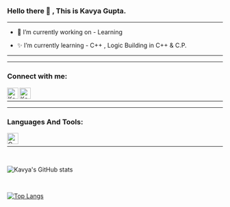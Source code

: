 ### Hello there 👋 , This is Kavya Gupta.

---

+ 🌟 I’m currently working on - Learning

+ ✨ I’m currently learning - C++ , Logic Building in C++ & C.P.

---

---

### Connect with me:

[<img align="left" alt="Kavya | LinkedIn" width="26px" src="https://img.icons8.com/dusk/26/000000/linkedin--v2.png" />][linkedin]



[<img align="left" alt="Kavya | Gmail" width="26px" src="https://encrypted-tbn0.gstatic.com/images?q=tbn:ANd9GcQGODfbsTF92MRhMx1qBjA-G4ivKsTFfM1nAw&usqp=CAU" />][mail]

<br/>

---

---

### Languages And Tools: 

<img align="left" alt="C" width="26px" src="https://img.icons8.com/color/26/000000/c-programming.png" />

<br/>

---



<br />

![Kavya's GitHub stats](https://github-readme-stats.vercel.app/api?username=Kavya2719&show_icons=true&theme=tokyonight)

<br />

[![Top Langs](https://github-readme-stats.vercel.app/api/top-langs/?username=Kavya2719&layout=compact)](https://github.com/Kavya2719/github-readme-stats)

<br />

[linkedin]: https://www.linkedin.com/in/kavya-gupta-26b45522b/

[mail]: mailto:rkgqwe@gmail.com











